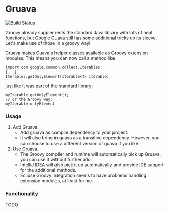 # Gruava

[![Build Status](https://travis-ci.org/oreissig/gruava.svg?branch=master)](https://travis-ci.org/oreissig/gruava)

Groovy already supplements the standard Java library with lots of neat functions, but [Google Guava](https://github.com/google/guava) still has some additional tricks up its sleeve. Let's make use of those in a groovy way!

Gruava makes Guava's helper classes available as Groovy extension modules.
This means you can now call a method like

    import com.google.common.collect.Iterables;
    [...]
    Iterables.getOnlyElement(Iterable<T> iterable);

just like it was part of the standard library:

    myIterable.getOnlyElement();
    // or the Groovy way:
    myIterable.onlyElement

### Usage

1. Add Gruava.
    - Add gruava as compile dependency to your project.
    - It will also bring in guava as a transitive dependency. However, you can choose to use a different version of guava if you like.
2. Use Gruava.
    - The Groovy compiler and runtime will automatically pick up Gruava, you can use it without further ado.
    - IntelliJ IDEA will also pick it up automatically and provide IDE support for the additional methods.
    - Eclipse Groovy integration seems to have problems handling extension modules, at least for me.

### Functionality

TODO
